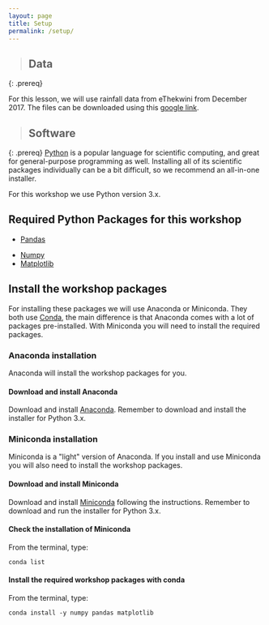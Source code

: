 ```yaml
---
layout: page
title: Setup 
permalink: /setup/
---
```


> ## Data
{: .prereq}
<!--
Data for this lesson is from the Portal Project Teaching Database -
[available on FigShare](https://figshare.com/articles/Portal_Project_Teaching_Database/1314459).
-->
For this lesson, we will use
rainfall data from eThekwini from December 2017.
The files can be downloaded using this [google link](https://drive.google.com/open?id=1WOd94TOmvcnotwMYjY-2xmsip9EiGT7V).

<!--
For this lesson, we will use files for the data. Download these files to your computer. Once you click on them they will be automatically downloaded to your default download directory.

- [surveys.csv](https://ndownloader.figshare.com/files/2292172)
- [species.csv](https://ndownloader.figshare.com/files/3299483)
- [speciesSubset.csv](https://github.com/datacarpentry/python-ecology-lesson/blob/gh-pages/data/speciesSubset.csv)
- [surveys2001.csv](https://github.com/datacarpentry/python-ecology-lesson/blob/gh-pages/data/survey2001.csv)
- [surveys2002.csv](https://github.com/datacarpentry/python-ecology-lesson/blob/gh-pages/data/survey2002.csv)
- [plots.csv](https://github.com/datacarpentry/python-ecology-lesson/blob/gh-pages/data/plots.csv)
- [SQL Database](https://github.com/datacarpentry/python-ecology-lesson/blob/gh-pages/data/portal_mammals.sqlite)
-->

> ## Software
{: .prereq}
[Python](http://python.org) is a popular language for
scientific computing, and great for general-purpose programming as
well.  Installing all of its scientific packages individually can be
a bit difficult, so we recommend an all-in-one installer.

For this workshop we use Python version 3.x.

## Required Python Packages for this workshop

* [Pandas](http://pandas.pydata.org/)
<!-- * [Jupyter notebook](http://jupyter.org/) -->
* [Numpy](http://www.numpy.org/)
* [Matplotlib](http://matplotlib.org/)

## Install the workshop packages

For installing these packages we will use Anaconda or Miniconda.
They both use [Conda](http://conda.pydata.org/docs/), the main difference is
that Anaconda comes with a lot of packages pre-installed.
With Miniconda you will need to install the required packages.

### Anaconda installation

Anaconda will install the workshop packages for you.

#### Download and install Anaconda

Download and install [Anaconda](https://www.continuum.io/downloads).
Remember to download and install the installer for Python 3.x.

### Miniconda installation

Miniconda is a "light" version of Anaconda. If you install and use Miniconda
you will also need to install the workshop packages.

#### Download and install Miniconda

Download and install [Miniconda](http://conda.pydata.org/miniconda.html)
following the instructions. Remember to download and run the installer for
Python 3.x.

#### Check the installation of Miniconda

From the terminal, type:

```
conda list
```

#### Install the required workshop packages with conda

From the terminal, type:

```
conda install -y numpy pandas matplotlib
```

<!--
## Launch a Jupyter notebook

After installing either Anaconda or Miniconda and the workshop packages,
launch a Jupyter notebook by typing this command from the terminal:

```
jupyter notebook
```

The notebook should open automatically in your browser. If it does not or you
wish to use a different browser, open this link: <http://localhost:8888>.

---
-->

<!--
## Overview of the Jupyter notebook (Optional)

![Example Jupyter Notebook](../fig/00_0_jupyter_notebook_example.jpg)  
*Screenshot of a [Jupyter Notebook on quantum mechanics](https://github.com/jrjohansson/qutip-lectures) by Robert Johansson*

### How the Jupyter notebook works

After typing the command `jupyter notebook`, the following happens:

* A Jupyter Notebook server is automatically created on your local machine.
* The Jupyter Notebook server runs locally on your machine only and does not
  use an internet connection.
* The Jupyter Notebook server opens the Jupyter notebook client, also known
  as the notebook user interface, in your default web browser.

  ![Jupyter notebook file browser](../fig/00_1_jupyter_file_browser.png)  
  *The Jupyter notebook file browser*

* To create a new Python notebook select the "New" dropdown on the upper
  right of the screen.

  ![Jupyter notebook file browser](../fig/00_2_jupyter_new_notebook.png)  
  *The Jupyter notebook file browser*

* When you can create a new notebook and type code into the browser, the web
  browser and the Jupyter notebook server communicate with each other.

  ![new Jupyter notebook](../fig/00_3_jupyter_blank_notebook.png)  
  *A new, blank Jupyter notebook*

* Under the "help" menu, take a quick interactive tour of how to
  use the notebook. Help on Jupyter and key workshop packages is
  available here too.

  ![Jupyter tour and help](../fig/00_4_jupyter_tour_help.png)  
  *User interface tour and Help*

* The Jupyter Notebook server does the work and calculations, and the web
  browser renders the notebook.
* The web browser then displays the updated notebook to you.

* For example, click in the first cell and type some Python code.

  ![Code cell](../fig/00_5_jupyter_code_before.png)  
  *A Code cell*

* This is a **Code** cell (see the cell type dropdown with the word **Code**).
  To run the cell, type Shift-Enter.

  ![Code cell and its output](../fig/00_6_jupyter_code_after.png)  
  *A Code cell and its output*

* Let's look at a **Markdown** cell. Markdown is a text manipulation
  language that is readable yet offers additional formatting. Don't forget
  to select **Markdown** from the cell type dropdown. Click in the cell and
  enter the markdown text.

  ![markdown input cell](../fig/00_7_jupyter_markdown_before.png)  
  *A markdown input cell*

* To run the cell, type Shift-Enter.

  ![rendered markdown cell](../fig/00_8_jupyter_markdown_after.png)  
  *A rendered markdown cell*


This workflow has several advantages:

- You can easily type, edit, and copy and paste blocks of code.
- Tab completion allows you to easily access the names of things you are using
  and learn more about them.
- It allows you to annotate your code with links, different sized text,
  bullets, etc. to make information more accessible to you and your
  collaborators.
- It allows you to display figures next to the code that produces them
  to tell a complete story of the analysis.

### How the notebook is stored

* The notebook file is stored in a format called JSON and has the suffix
  `.ipynb`.
* Just like HTML for a webpage, what's saved in a notebook file looks
  different from what you see in your browser.
* But this format allows Jupyter to mix software (in several languages) with
  documentation and graphics, all in one file.

### Notebook modes: Control and Edit

The notebook has two modes of operation: Control and Edit. Control mode lets
you edit notebook level features; while, Edit mode lets you change the
contents of a notebook cell. Remember a notebook is made up of a number of
cells which can contain code, markdown, html, visualizations, and more.

### Help and more information

Use the **Help** menu and its options when needed.
-->
